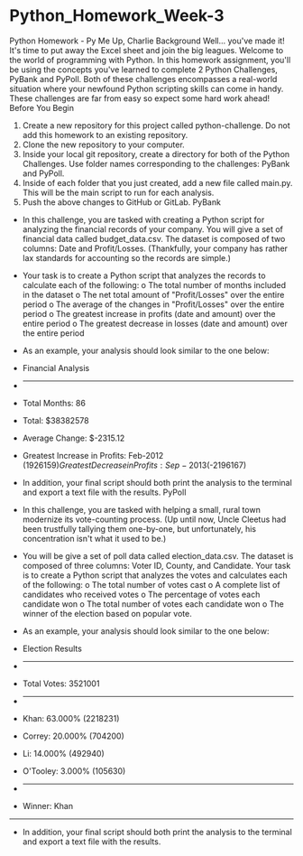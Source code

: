 # Python_Homework_Week-3

Python Homework - Py Me Up, Charlie
Background
Well... you've made it!
It's time to put away the Excel sheet and join the big leagues. Welcome to the world of programming with Python. In this homework assignment, you'll be using the concepts you've learned to complete 2 Python Challenges, PyBank and PyPoll. Both of these challenges encompasses a real-world situation where your newfound Python scripting skills can come in handy. These challenges are far from easy so expect some hard work ahead!
Before You Begin
1. Create a new repository for this project called python-challenge. Do not add this homework to an existing repository.
2. Clone the new repository to your computer.
3. Inside your local git repository, create a directory for both of the Python Challenges. Use folder names corresponding to the challenges: PyBank and PyPoll.
4. Inside of each folder that you just created, add a new file called main.py. This will be the main script to run for each analysis.
5. Push the above changes to GitHub or GitLab.
PyBank

* In this challenge, you are tasked with creating a Python script for analyzing the financial records of your company. You will give a set of financial data called budget_data.csv. The dataset is composed of two columns: Date and Profit/Losses. (Thankfully, your company has rather lax standards for accounting so the records are simple.)
* Your task is to create a Python script that analyzes the records to calculate each of the following:
o The total number of months included in the dataset
o The net total amount of "Profit/Losses" over the entire period
o The average of the changes in "Profit/Losses" over the entire period
o The greatest increase in profits (date and amount) over the entire period
o The greatest decrease in losses (date and amount) over the entire period
* As an example, your analysis should look similar to the one below:
* Financial Analysis
* ----------------------------
* Total Months: 86
* Total: $38382578
* Average  Change: $-2315.12
* Greatest Increase in Profits: Feb-2012 ($1926159)
Greatest Decrease in Profits: Sep-2013 ($-2196167)
* In addition, your final script should both print the analysis to the terminal and export a text file with the results.
PyPoll

* In this challenge, you are tasked with helping a small, rural town modernize its vote-counting process. (Up until now, Uncle Cleetus had been trustfully tallying them one-by-one, but unfortunately, his concentration isn't what it used to be.)
* You will be give a set of poll data called election_data.csv. The dataset is composed of three columns: Voter ID, County, and Candidate. Your task is to create a Python script that analyzes the votes and calculates each of the following:
o The total number of votes cast
o A complete list of candidates who received votes
o The percentage of votes each candidate won
o The total number of votes each candidate won
o The winner of the election based on popular vote.
* As an example, your analysis should look similar to the one below:
* Election Results
* -------------------------
* Total Votes: 3521001
* -------------------------
* Khan: 63.000% (2218231)
* Correy: 20.000% (704200)
* Li: 14.000% (492940)
* O'Tooley: 3.000% (105630)
* -------------------------
* Winner: Khan
-------------------------
* In addition, your final script should both print the analysis to the terminal and export a text file with the results.

